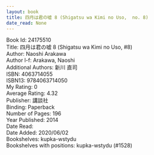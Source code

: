 ```yaml
---
layout: book
title: 四月は君の嘘 8 (Shigatsu wa Kimi no Uso,  no. 8)
date_read: None
---
```


Book Id: 24175510<br />
Title: 四月は君の嘘 8 (Shigatsu wa Kimi no Uso, #8)<br />
Author: Naoshi Arakawa<br />
Author l-f: Arakawa, Naoshi<br />
Additional Authors: 新川 直司<br />
ISBN: 4063714055<br />
ISBN13: 9784063714050<br />
My Rating: 0<br />
Average Rating: 4.32<br />
Publisher: 講談社<br />
Binding: Paperback<br />
Number of Pages: 196<br />
Year Published: 2014<br />
Date Read: <br />
Date Added: 2020/06/02<br />
Bookshelves: kupka-wstydu<br />
Bookshelves with positions: kupka-wstydu (#1528)<br />


